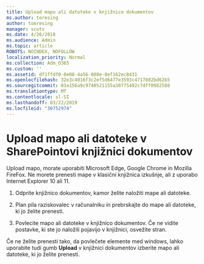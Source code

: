 ```yaml
---
title: Upload mapo ali datoteke v knjižnico dokumentov
ms.author: toresing
author: tomresing
manager: scotv
ms.date: 4/26/2018
ms.audience: Admin
ms.topic: article
ROBOTS: NOINDEX, NOFOLLOW
localization_priority: Normal
ms.collection: Adm_O365
ms.custom: ''
ms.assetid: df1ffdf0-8e08-4a56-880e-8ef162ec8431
ms.openlocfilehash: 32e3c4016f3c2ef5d6477e3593c4717802bd62b5
ms.sourcegitcommit: 03a156a9c9740521155a30775492c7dff0982588
ms.translationtype: MT
ms.contentlocale: sl-SI
ms.lasthandoff: 03/22/2019
ms.locfileid: "30752974"
---
```

# <a name="upload-a-folder-or-files-to-a-sharepoint-document-library"></a>Upload mapo ali datoteke v SharePointovi knjižnici dokumentov

Upload mapo, morate uporabiti Microsoft Edge, Google Chrome in Mozilla FireFox. Ne morete prenesti mape v klasični knjižnica izkušnje, ali z uporabo Internet Explorer 10 ali 11.
  
1. Odprite knjižnico dokumentov, kamor želite naložiti mape ali datoteke.
    
2. Plan pila raziskovalec v računalniku in prebrskajte do mape ali datoteke, ki jo želite prenesti.
    
3. Povlecite mapo ali datoteke v knjižnico dokumentov. Če ne vidite postavke, ki ste jo naložili pojavijo v knjižnici, osvežite stran. 
    
Če ne želite prenesti tako, da povlečete elemente med windows, lahko uporabite tudi gumb **Upload** v knjižnici dokumentov izberite mapo ali datoteke, ki jo želite prenesti. 
  

